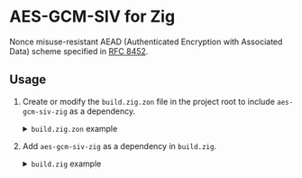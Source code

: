 # AES-GCM-SIV for Zig

Nonce misuse-resistant AEAD (Authenticated Encryption with Associated Data) scheme specified in [RFC 8452](https://www.rfc-editor.org/rfc/rfc8452.html).

## Usage

1. Create or modify the `build.zig.zon` file in the project root to include `aes-gcm-siv-zig` as a dependency.
    
    <details>

    <summary><code>build.zig.zon</code> example</summary>

    ```zig
    .{
        .name = "<name of your program>",
        .version = "<version of your program>",
        .dependencies = .{
            .aes_gcm_siv = .{
                .url = "https://github.com/e4m2/aes-gcm-siv-zig/archive/refs/tags/<git tag>.tar.gz",
                .hash = "<package hash>",
            },
        },
    }
    ```

    If unsure what to fill out for `<package hash>`, remove the field entirely and Zig will tell you the correct value in an error message.

    </details>

2. Add `aes-gcm-siv-zig` as a dependency in `build.zig`.

    <details>

    <summary><code>build.zig</code> example</summary>

    ```zig
    const aes_gcm_siv = b.dependency("aes_gcm_siv", .{
        .target = target,
        .optimize = optimize,
    });
    exe.addModule("aes_gcm_siv", aes_gcm_siv.module("aes_gcm_siv"));
    ```

    </details>